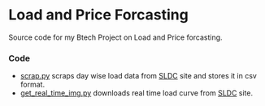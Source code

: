 # Load and Price Forcasting
Source code for my Btech Project on Load and Price forcasting.

### Code

* [scrap.py](scrap.py) scraps day wise load data from [SLDC](https://www.delhisldc.org/Loaddata.aspx?mode=17/01/2018) site and stores it in csv format.
* [get_real_time_img.py](get_real_time_img.py) downloads real time load curve from [SLDC](https://www.delhisldc.org/Loadcurve.aspx) site.

